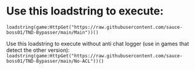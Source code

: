 # Use this loadstring to execute:
`loadstring(game:HttpGet("https://raw.githubusercontent.com/sauce-boss01/TND-Bypasser/main/Main"))()`

 Use this loadstring to execute without anti chat logger (use in games that detect the other version):
`loadstring(game:HttpGet("https://raw.githubusercontent.com/sauce-boss01/TND-Bypasser/main/No-ACL"))()`
